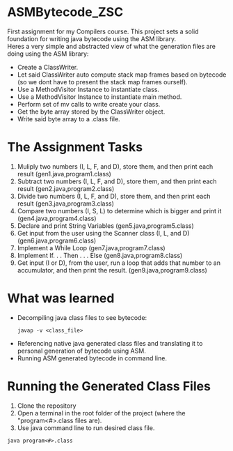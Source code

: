 # ASMBytecode_ZSC

First assignment for my Compilers course. This project sets a solid foundation for writing java bytecode using the ASM library.
<br>
Heres a very simple and abstracted view of what the generation files are doing using the ASM library:
  - Create a ClassWriter.
  - Let said ClassWriter auto compute stack map frames based on bytecode (so we dont have to present the stack map frames ourself).
  - Use a MethodVisitor Instance to instantiate class.
  - Use a MethodVisitor Instance to instantiate main method.
  - Perform set of mv calls to write create your class.
  - Get the byte array stored by the ClassWriter object.
  - Write said byte array to a .class file.

# The Assignment Tasks

1. Muliply two numbers (I, L, F, and D), store them, and then print each result
(gen1.java,program1.class)
2. Subtract two numbers (I, L, F, and D), store them, and then print each result
(gen2.java,program2.class)
3. Divide two numbers (I, L, F, and D), store them, and then print each result
(gen3.java,program3.class)
4. Compare two numbers (I, S, L) to determine which is bigger and print it
(gen4.java,program4.class)
5. Declare and print String Variables (gen5.java,program5.class)
6. Get input from the user using the Scanner class (I, L, and D) (gen6.java,program6.class)
7. Implement a While Loop (gen7.java,program7.class)
8. Implement If. . . Then . . . Else (gen8.java,program8.class)
9. Get input (I or D), from the user, run a loop that adds that number to an accumulator,
and then print the result. (gen9.java,program9.class)

# What was learned
- Decompiling java class files to see bytecode:
  ```console
  javap -v <class_file>
  ```
- Referencing native java generated class files and translating it to personal generation of bytecode using ASM.
- Running ASM generated bytecode in command line.



# Running the Generated Class Files

1. Clone the repository
2. Open a terminal in the root folder of the project (where the "program<#>.class files are).
3. Use java command line to run desired class file.
   <br>
```console
java program<#>.class
```
